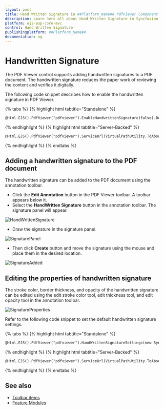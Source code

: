 ```yaml
---
layout: post
title: Hand Written Signature in ##Platform_Name## Pdfviewer Component
description: Learn here all about Hand Written Signature in Syncfusion ##Platform_Name## Pdfviewer component of Syncfusion Essential JS 2 and more.
platform: ej2-asp-core-mvc
control: Hand Written Signature
publishingplatform: ##Platform_Name##
documentation: ug
---
```



# Handwritten Signature

The PDF Viewer control supports adding handwritten signatures to a PDF document. The handwritten signature reduces the paper work of reviewing the content and verifies it digitally.

The following code snippet describes how to enable the handwritten signature in PDF Viewer.

{% tabs %}
{% highlight html tabtitle="Standalone" %}
```html
@Html.EJS().PdfViewer("pdfviewer").EnableHandwrittenSignature(false).DocumentPath("HTTP Succinctly.pdf").Render()

```
{% endhighlight %}
{% highlight html tabtitle="Server-Backed" %}
```html
@Html.EJS().PdfViewer("pdfviewer").ServiceUrl(VirtualPathUtility.ToAbsolute("~/PdfViewer/")).EnableHandwrittenSignature(false).DocumentPath("HTTP Succinctly.pdf").Render()

```
{% endhighlight %}
{% endtabs %}

## Adding a handwritten signature to the PDF document

The handwritten signature can be added to the PDF document using the annotation toolbar.

* Click the **Edit Annotation** button in the PDF Viewer toolbar. A toolbar appears below it.
* Select the **HandWritten Signature** button in the annotation toolbar. The signature panel will appear.

![HandWrittenSignature](./images/handwritten_sign.png)

* Draw the signature in the signature panel.

![SignaturePanel](./images/signature_panel.png)

* Then click **Create** button and move the signature using the mouse and place them in the desired location.

![SignatureAdded](./images/signature_added.png)

## Editing the properties of handwritten signature

The stroke color, border thickness, and opacity of the handwritten signature can be edited using the edit stroke color tool, edit thickness tool, and edit opacity tool in the annotation toolbar.

![SignatureProperties](./images/signature_properties.png)

Refer to the following code snippet to set the default handwritten signature settings.

{% tabs %}
{% highlight html tabtitle="Standalone" %}
```html
@Html.EJS().PdfViewer("pdfviewer").HandWrittenSignatureSettings(new Syncfusion.EJ2.PdfViewer.PdfViewerHandWrittenSignatureSettings { Opacity = 1, Thickness = 2 }).DocumentPath("HTTP Succinctly.pdf").Render()

```
{% endhighlight %}
{% highlight html tabtitle="Server-Backed" %}
```html
@Html.EJS().PdfViewer("pdfviewer").ServiceUrl(VirtualPathUtility.ToAbsolute("~/PdfViewer/")).HandWrittenSignatureSettings(new Syncfusion.EJ2.PdfViewer.PdfViewerHandWrittenSignatureSettings { Opacity = 1, Thickness = 2 }).DocumentPath("HTTP Succinctly.pdf").Render()

```
{% endhighlight %}
{% endtabs %}

## See also

* [Toolbar items](./toolbar)
* [Feature Modules](./feature-module)

